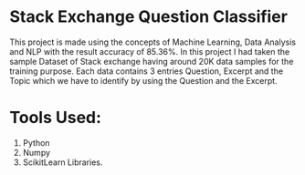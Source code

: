 # Stack Exchange Question Classifier
This project is made using the concepts of Machine Learning, Data Analysis and NLP with the result accuracy of 85.36%. In this project I had taken the sample Dataset of Stack exchange having around 20K data samples for the training purpose. Each data contains 3 entries Question, Excerpt and the Topic which we have to identify by using the Question and the Excerpt.

# Tools Used:
1. Python
2. Numpy
3. ScikitLearn Libraries.


